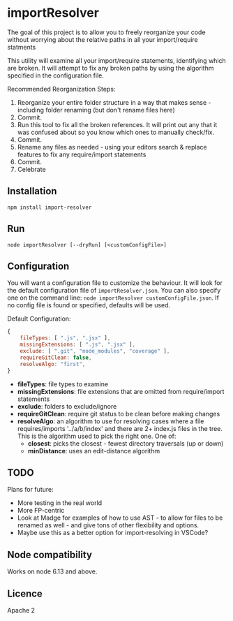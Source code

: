 # importResolver

The goal of this project is to allow you to freely reorganize your code without worrying about the relative paths in all your import/require statments

This utility will examine all your import/require statements, identifying which are broken.
It will attempt to fix any broken paths by using the algorithm specified in the configuration file.

Recommended Reorganization Steps:

1.  Reorganize your entire folder structure in a way that makes sense - including folder renaming (but don't rename files here)
1.  Commit.
1.  Run this tool to fix all the broken references. It will print out any that it was confused about so you know which ones to manually check/fix.
1.  Commit.
1.  Rename any files as needed - using your editors search & replace features to fix any require/import statements
1.  Commit.
1.  Celebrate

## Installation

`npm install import-resolver`

## Run

`node importResolver [--dryRun] [<customConfigFile>]`

## Configuration

You will want a configuration file to customize the behaviour.
It will look for the default configuration file of `importResolver.json`.
You can also specify one on the command line: `node importResolver customConfigFile.json`.
If no config file is found or specified, defaults will be used.

Default Configuration:

```javascript
{
    fileTypes: [ ".js", ".jsx" ],
    missingExtensions: [ ".js", ".jsx" ],
    exclude: [ ".git", "node_modules", "coverage" ],
    requireGitClean: false,
    resolveAlgo: "first",
}
```

* **fileTypes**: file types to examine
* **missingExtensions**: file extensions that are omitted from require/import statements
* **exclude**: folders to exclude/ignore
* **requireGitClean**: require git status to be clean before making changes
* **resolveAlgo**: an algorithm to use for resolving cases where a file requires/imports '../a/b/index'
  and there are 2+ index.js files in the tree. This is the algorithm used to pick the right one.
  One of:
  * **closest**: picks the closest - fewest directory traversals (up or down)
  * **minDistance**: uses an edit-distance algorithm

## TODO

Plans for future:

* More testing in the real world
* More FP-centric
* Look at Madge for examples of how to use AST - to allow for files to be renamed as well - and give tons of other flexibility and options.
* Maybe use this as a better option for import-resolving in VSCode?

## Node compatibility

Works on node 6.13 and above.

## Licence

Apache 2
